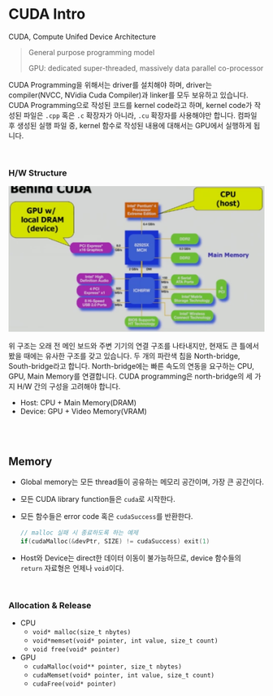 # CUDA Intro

CUDA, Compute Unifed Device Architecture

> General purpose programming model
>
> GPU: dedicated super-threaded, massively data parallel co-processor

CUDA Programming을 위해서는 driver를 설치해야 하며, driver는 compiler(NVCC, NVidia Cuda Compiler)과 linker를 모두 보유하고 있습니다. CUDA Programming으로 작성된 코드를 kernel code라고 하며, kernel code가 작성된 파일은 `.cpp` 혹은 `.c` 확장자가 아니라, `.cu` 확장자를 사용해야만 합니다. 컴파일 후 생성된 실행 파일 중, kernel 함수로 작성된 내용에 대해서는 GPU에서 실행하게 됩니다.

<br>

### H/W Structure

![HW-structure](./assets/HW-structure.png)

위 구조는 오래 전 메인 보드와 주변 기기의 연결 구조를 나타내지만, 현재도 큰 틀에서 봤을 때에는 유사한 구조를 갖고 있습니다. 두 개의 파란색 칩을 North-bridge, South-bridge라고 합니다. North-bridge에는 빠른 속도의 연동을 요구하는 CPU, GPU, Main Memory를 연결합니다. CUDA programming은 north-bridge의 세 가지 H/W 간의 구성을 고려해야 합니다.

- Host: CPU + Main Memory(DRAM)
- Device: GPU + Video Memory(VRAM)

<br><br>

## Memory

- Global memory는 모든 thread들이 공유하는 메모리 공간이며, 가장 큰 공간이다.

- 모든 CUDA library function들은 `cuda`로 시작한다.

- 모든 함수들은 error code 혹은 `cudaSuccess`를 반환한다.

  ```cpp
  // malloc 실패 시 종료하도록 하는 예제
  if(cudaMalloc(&devPtr, SIZE) != cudaSuccess) exit(1)
  ```

- Host와 Device는 direct한 데이터 이동이 불가능하므로, device 함수들의 `return` 자료형은 언제나 `void`이다.

<br>

### Allocation & Release

- CPU
  - `void* malloc(size_t nbytes)`
  - `void*memset(void* pointer, int value, size_t count) `
  - `void free(void* pointer)`
- GPU
  - `cudaMalloc(void** pointer, size_t nbytes)`
  - `cudaMemset(void* pointer, int value, size_t count)`
  - `cudaFree(void* pointer)`